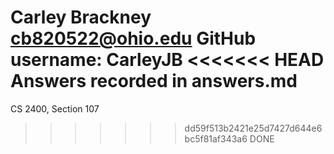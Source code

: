 Carley Brackney
cb820522@ohio.edu
GitHub username: CarleyJB
<<<<<<< HEAD
Answers recorded in answers.md
=======
CS 2400, Section 107
>>>>>>> dd59f513b2421e25d7427d644e6bc5f81af343a6
DONE
